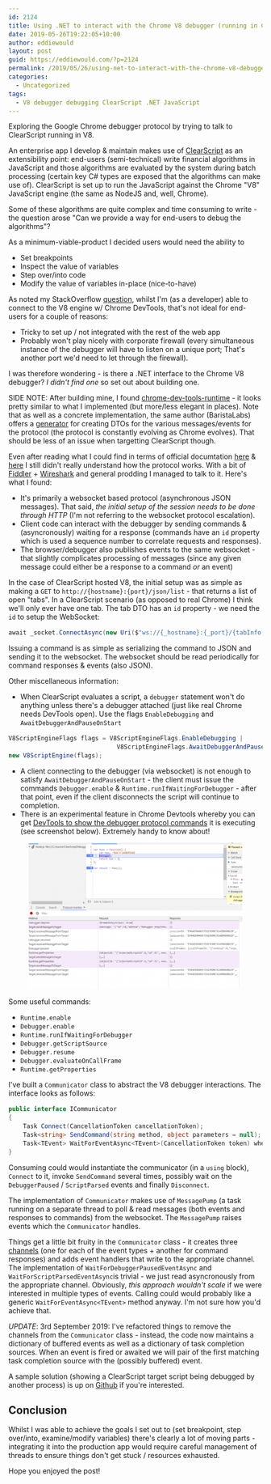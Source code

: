 ```yaml
---
id: 2124
title: Using .NET to interact with the Chrome V8 debugger (running in ClearScript)
date: 2019-05-26T19:22:05+10:00
author: eddiewould
layout: post
guid: https://eddiewould.com/?p=2124
permalink: /2019/05/26/using-net-to-interact-with-the-chrome-v8-debugger-running-in-clearscript/
categories:
  - Uncategorized
tags:
  - V8 debugger debugging ClearScript .NET JavaScript
---
```


Exploring the Google Chrome debugger protocol by trying to talk to ClearScript running in V8.

An enterprise app I develop & maintain makes use of <a href="https://github.com/microsoft/ClearScript">ClearScript</a> as an extensibility point: end-users (semi-technical) write financial algorithms in JavaScript and those algorithms are evaluated by the system during batch processing (certain key C# types are exposed that the algorithms can make use of). ClearScript is set up to run the JavaScript against the Chrome "V8" JavaScript engine (the same as NodeJS and, well, Chrome).

Some of these algorithms are quite complex and time consuming to write - the question arose "Can we provide a way for end-users to debug the algorithms"?

As a minimum-viable-product I decided users would need the ability to

* Set breakpoints
* Inspect the value of variables
* Step over/into code
* Modify the value of variables in-place (nice-to-have)

As noted my StackOverflow <a href="https://stackoverflow.com/questions/56207320">question</a>, whilst I'm (as a developer) able to connect to the V8 engine w/ Chrome DevTools, that's not ideal for end-users for a couple of reasons:

* Tricky to set up / not integrated with the rest of the web app
* Probably won't play nicely with corporate firewall (every simultaneous instance of the debugger will have to listen on a unique port; That's another port we'd need to let through the firewall).

I was therefore wondering - is there a .NET interface to the Chrome V8 debugger? *I didn't find one* so set out about building one. 

SIDE NOTE: After building mine, I found <a href="https://github.com/BaristaLabs/chrome-dev-tools-runtime">chrome-dev-tools-runtime</a> - it looks pretty similar to what I implemented (but more/less elegant in places). Note that as well as a concrete implementation, the same author (BaristaLabs) offers a <a href="https://github.com/BaristaLabs/chrome-dev-tools-generator">generator</a> for creating DTOs for the various messages/events for the protocol (the protocol is constantly evolving as Chrome evolves). That should be less of an issue when targetting ClearScript though.

Even after reading what I could find in terms of official documtation <a href="https://chromedevtools.github.io/devtools-protocol/">here</a> & <a href="https://github.com/ChromeDevTools/awesome-chrome-devtools#chrome-devtools-protocol">here</a> I still didn't really understand how the protocol works. With a bit of <a href="https://www.google.com/search?q=fiddler+js&rlz=1C1CHBF_enAU752AU752&oq=fiddler+js&aqs=chrome..69i57j69i59j69i60l2j69i59j69i61.1995j0j7&sourceid=chrome&ie=UTF-8#">Fiddler</a> + <a href="https://www.wireshark.org">Wireshark</a> and general prodding I managed to talk to it. Here's what I found:

* It's primarily a websocket based protocol (asynchronous JSON messages). That said, *the initial setup of the session needs to be done through HTTP* (I'm not referring to the websocket protocol escalation).
* Client code can interact with the debugger by sending commands & (asyncronously) waiting for a response (commands have an `id` property which is used a sequence number to correlate requests and responses).
* The browser/debugger also publishes events to the same websocket - that slightly complicates processing of messages (since any given message could either be a response to a command _or_ an event)

In the case of ClearScript hosted V8, the initial setup was as simple as making a `GET` to `http://{hostname}:{port}/json/list` - that returns a list of open "tabs". In a ClearScript scenario (as opposed to real Chrome) I think we'll only ever have one tab. The tab DTO has an `id` property - we need the `id` to setup the WebSocket:


```csharp
await _socket.ConnectAsync(new Uri($"ws://{_hostname}:{_port}/{tabInfo.Id}"), cancellationToken);
```

Issuing a command is as simple as serializing the command to JSON and sending it to the websocket. The websocket should be read periodically for command responses & events (also JSON).

Other miscellaneous information:

* When ClearScript evaluates a script, a `debugger` statement won't do anything unless there's a debugger attached (just like real Chrome needs DevTools open). Use the flags `EnableDebugging` and `AwaitDebuggerAndPauseOnStart`

```csharp
V8ScriptEngineFlags flags = V8ScriptEngineFlags.EnableDebugging |
                              V8ScriptEngineFlags.AwaitDebuggerAndPauseOnStart;
new V8ScriptEngine(flags);
```

* A client connecting to the debugger (via websocket) is not enough to satisfy `AwaitDebuggerAndPauseOnStart` - the client must issue the commands `Debugger.enable` &  `Runtime.runIfWaitingForDebugger` - after that point, even if the client disconnects the script will continue to completion.
* There is an experimental feature in Chrome Devtools whereby you can get <a href="https://chromedevtools.github.io/devtools-protocol/">DevTools to show the debugger protocol commands</a> it is executing (see screenshot below). Extremely handy to know about!

<figure class="wp-block-image"><img src="/wp-content/uploads/2019/05/image-1024x699.png" alt="" class="wp-image-2131"/></figure>

Some useful commands:
* `Runtime.enable`
* `Debugger.enable`
* `Runtime.runIfWaitingForDebugger`
* `Debugger.getScriptSource`
* `Debugger.resume`
* `Debugger.evaluateOnCallFrame`
* `Runtime.getProperties`

I've built a `Communicator` class to abstract the V8 debugger interactions. The interface looks as follows:

```csharp
public interface ICommunicator
{
    Task Connect(CancellationToken cancellationToken);
    Task<string> SendCommand(string method, object parameters = null);
    Task<TEvent> WaitForEventAsync<TEvent>(CancellationToken token) where TEvent : IV8EventParameters;
}
```

Consuming could would instantiate the communicator (in a `using` block), `Connect` to it, invoke `SendCommand` several times, possibly wait on the `DebuggerPaused` / `ScriptParsed` events and finally `Disconnect`.

The implementation of `Communicator` makes use of `MessagePump` (a task running on a separate thread to poll & read messages (both events and responses to commands) from the websocket. The `MessagePump` raises events which the `Communicator` handles. 

Things get a little bit fruity in the `Communicator` class - it creates three <a href="https://docs.microsoft.com/en-us/dotnet/api/system.threading.channels.channel?view=dotnet-plat-ext-2.1">channels</a> (one for each of the event types + another for command responses) and adds event handlers that write to the appropriate channel. The implementation of `WaitForDebuggerPausedEventAsync` and `WaitForScriptParsedEventAsync`is trivial - we just read asyncronously from the appropriate channel. Obviously, *this approach wouldn't scale* if we were interested in multiple types of events. Calling could would probably like a generic `WaitForEventAsync<TEvent>` method anyway. I'm not sure how you'd achieve that.

*UPDATE*: 3rd September 2019: I've refactored things to remove the channels from the `Communicator` class - instead, the code now maintains a dictionary of buffered events as well as a dictionary of task completion sources. When an event is fired or awaited we will pair of the first matching task completion source with the (possibly buffered) event.

A sample solution (showing a ClearScript target script being debugged by another process) is up on <a href="https://github.com/flakey-bit/ClearScriptDebugging">Github</a> if you're interested.

## Conclusion

Whilst I was able to achieve the goals I set out to (set breakpoint, step over/into, examine/modify variables) there's clearly a lot of moving parts - integrating it into the production app would require careful management of threads to ensure things don't get stuck / resources exhausted. 

Hope you enjoyed the post!